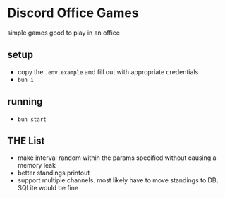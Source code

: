 # Discord Office Games
simple games good to play in an office

## setup
- copy the `.env.example` and fill out with appropriate credentials
- `bun i`

## running
- `bun start`

## THE List
- make interval random within the params specified without causing a memory leak
- better standings printout
- support multiple channels. most likely have to move standings to DB, SQLite would be fine